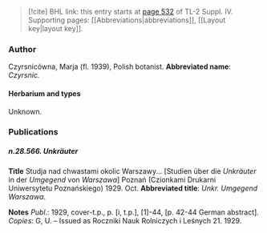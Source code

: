 > [!cite] BHL link: this entry starts at [page 532](https://www.biodiversitylibrary.org/page/33266209) of TL-2 Suppl. IV.
> Supporting pages: [[Abbreviations|abbreviations]], [[Layout key|layout key]].

### Author

Czyrsnicówna, Marja (fl. 1939), Polish botanist. 
**Abbreviated name**: *Czyrsnic.*

#### Herbarium and types

Unknown.

### Publications

##### n.28.566. Unkräuter

**Title**
Studja nad chwastami okolic Warszawy... \[Studien über die *Unkräuter* in der *Umgegend* von *Warszawa*\] Poznań (Czionkami Drukarni Uniwersytetu Poznańskiego) 1929. Oct.
**Abbreviated title**: *Unkr. Umgegend Warszawa*.

**Notes**
*Publ*.: 1929, cover-t.p., p. \[i, t.p.\], \[1\]-44, \[p. 42-44 German abstract\]. *Copies*: G, U. – Issued as Roczniki Nauk Rolniczych i Leśnych 21. 1929.
